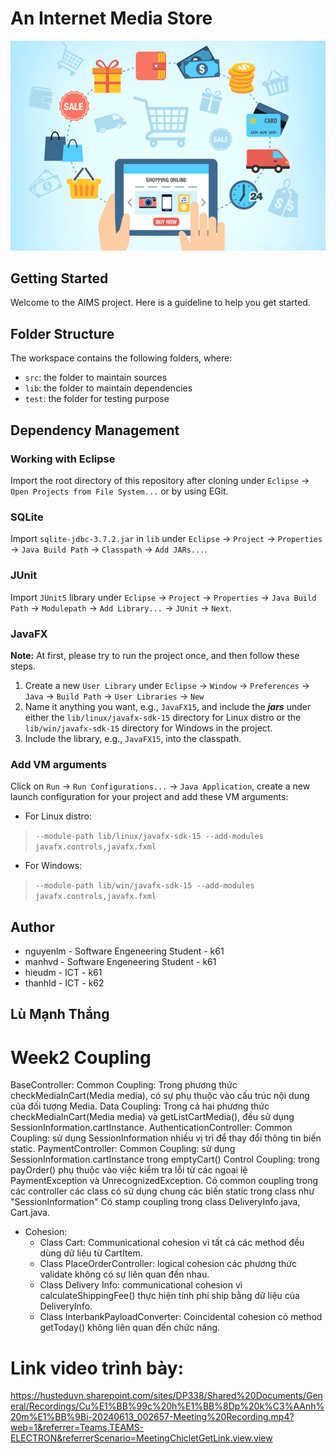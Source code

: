 #  An Internet Media Store
<p align="center">
  <img src="src/main/resources/assets/images/aims_cover_image.png" />
</p>

## Getting Started

Welcome to the AIMS project. Here is a guideline to help you get started.

## Folder Structure

The workspace contains the following folders, where:

- `src`: the folder to maintain sources
- `lib`: the folder to maintain dependencies
- `test`: the folder for testing purpose

## Dependency Management
### Working with Eclipse
Import the root directory of this repository after cloning under `Eclipse` -> `Open Projects from File System...` or by using EGit.

### SQLite
Import `sqlite-jdbc-3.7.2.jar` in `lib` under `Eclipse` -> `Project` -> `Properties` -> `Java Build Path` -> `Classpath` -> `Add JARs...`.


### JUnit
Import `JUnit5` library under `Eclipse` -> `Project` -> `Properties` -> `Java Build Path` -> `Modulepath` -> `Add Library...` -> `JUnit` -> `Next`.

### JavaFX
**Note:** At first, please try to run the project once, and then follow these steps.
1. Create a new `User Library` under `Eclipse` -> `Window` -> `Preferences` -> `Java` -> `Build Path` -> `User Libraries` -> `New`
2. Name it anything you want, e.g., `JavaFX15`, and include the ***jars*** under either the `lib/linux/javafx-sdk-15` directory for Linux distro or the `lib/win/javafx-sdk-15` directory for Windows in the project.
3. Include the library, e.g., `JavaFX15`, into the classpath.

### Add VM arguments
Click on `Run` -> `Run Configurations...`  -> `Java Application`, create a new launch configuration for your project and add these VM arguments:
- For Linux distro: 
> `--module-path lib/linux/javafx-sdk-15 --add-modules javafx.controls,javafx.fxml`
- For Windows:
> `--module-path lib/win/javafx-sdk-15 --add-modules javafx.controls,javafx.fxml`

## Author
- nguyenlm - Software Engeneering Student - k61
- manhvd   - Software Engeneering Student - k61
- hieudm   - ICT - k61
- thanhld  - ICT - k62

## Lù Mạnh Thắng
# Week2 Coupling
BaseController:
Common Coupling: Trong phương thức checkMediaInCart(Media media), có sự phụ thuộc vào cấu trúc nội dung của đối tượng Media.
Data Coupling: Trong cả hai phương thức checkMediaInCart(Media media) và getListCartMedia(), đều sử dụng SessionInformation.cartInstance.
AuthenticationController:
Common Coupling: sử dụng SessionInformation  nhiều vị trí để thay đổi thông tin biến static.
PaymentController:
Common Coupling: sử dụng SessionInformation.cartInstance trong emptyCart()
Control Coupling: trong payOrder() phụ thuộc vào việc kiểm tra lỗi từ các ngoại lệ PaymentException và UnrecognizedException.
Có common coupling trong các controller các class có sử dụng chung các biến static trong class như "SessionInformation"
Có stamp coupling trong class DeliveryInfo.java, Cart.java.

- Cohesion:
    + Class Cart: Communicational cohesion vì tất cả các method đều dùng dữ liệu từ CartItem.
    + Class PlaceOrderController: logical cohesion các phương thức validate không có sự liên quan đến nhau.
    + Class Delivery Info: communicational cohesion vì calculateShippingFee() thực hiện tính phí ship bằng dữ liệu của DeliveryInfo.
    + Class InterbankPayloadConverter: Coincidental cohesion có method getToday() không liên quan đến chức năng.

# Link video trình bày:
https://husteduvn.sharepoint.com/sites/DP338/Shared%20Documents/General/Recordings/Cu%E1%BB%99c%20h%E1%BB%8Dp%20k%C3%AAnh%20m%E1%BB%9Bi-20240613_002657-Meeting%20Recording.mp4?web=1&referrer=Teams.TEAMS-ELECTRON&referrerScenario=MeetingChicletGetLink.view.view